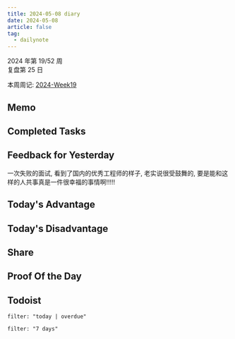 ```yaml
---
title: 2024-05-08 diary
date: 2024-05-08
article: false
tag:
  - dailynote
---
```

  
2024 年第 19/52 周  
复盘第 25 日

本周周记: [2024-Week19](2024-Week19)

## Memo

## Completed Tasks

## Feedback for Yesterday
一次失败的面试, 看到了国内的优秀工程师的样子, 老实说很受鼓舞的, 要是能和这样的人共事真是一件很幸福的事情啊!!!!!

## Today's Advantage

## Today's Disadvantage

## Share

## Proof Of the Day

## Todoist
```todoist
filter: "today | overdue"
```
```todoist
filter: "7 days"
```